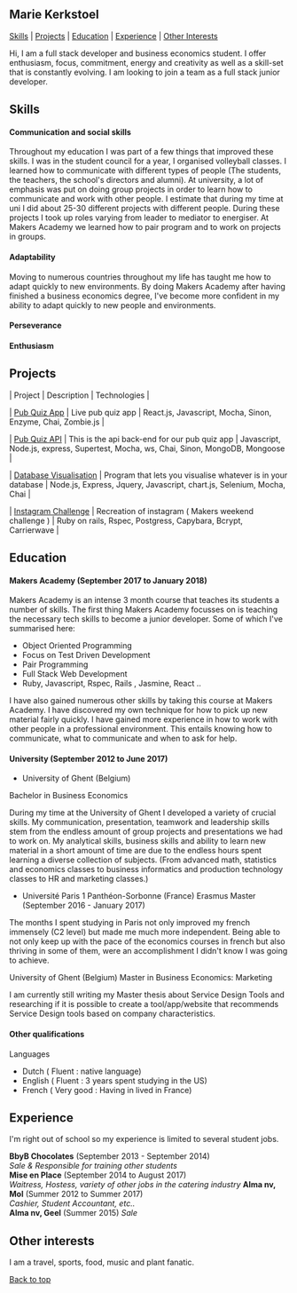 ## Marie Kerkstoel

[Skills](#skills) | [Projects](#projects) | [Education](#education) | [Experience](#experience) | [Other Interests](#other-interests)

Hi, I am a full stack developer and business economics student. I offer enthusiasm, focus, commitment, energy and creativity as well as a skill-set that is constantly evolving. I am looking to join a team as a full stack junior developer.   

## Skills

#### Communication and social skills
Throughout my education I was part of a few things that improved these skills. I was in the student council for a year, I organised volleyball classes. I learned how to communicate with different types of people (The students, the teachers, the school's directors and alumni). At university, a lot of emphasis was put on doing group projects in order to learn how to communicate and work with other people. I estimate that during my time at uni I did about 25-30 different projects with different people. During these projects I took up roles varying from leader to mediator to energiser. At Makers Academy we learned how to pair program and to work on projects in groups.  
#### Adaptability
Moving to numerous countries throughout my life has taught me how to adapt quickly to new environments. By doing Makers Academy after having finished a business economics degree, I've become more confident in my ability to adapt quickly to new people and environments.
#### Perseverance

#### Enthusiasm

## Projects
| Project | Description | Technologies |

| [Pub Quiz App](https://github.com/mariekerkstoel/Pub_Quiz_FInalProject) | Live pub quiz app | React.js, Javascript, Mocha, Sinon, Enzyme, Chai, Zombie.js |

| [Pub Quiz API](https://github.com/mariekerkstoel/pub-quiz-api) |   This is the api back-end for our pub quiz app | Javascript, Node.js, express, Supertest, Mocha, ws, Chai, Sinon, MongoDB, Mongoose |

| [Database Visualisation](https://github.com/mariekerkstoel/Database-visualization) | Program that lets you visualise whatever is in your database | Node.js, Express, Jquery, Javascript, chart.js, Selenium, Mocha, Chai |

| [Instagram Challenge](https://github.com/mariekerkstoel/instagram-challenge) | Recreation of instagram ( Makers weekend challenge ) | Ruby on rails, Rspec, Postgress, Capybara, Bcrypt, Carrierwave |


## Education

#### Makers Academy (September 2017 to January 2018)

Makers Academy is an intense 3 month course that teaches its students a number of skills. The first thing Makers Academy focusses on is teaching the necessary tech skills to become a junior developer. Some of which I've summarised here:
- Object Oriented Programming
- Focus on Test Driven Development
- Pair Programming
- Full Stack Web Development
- Ruby, Javascript, Rspec, Rails , Jasmine, React .. <br />

I have also gained numerous other skills by taking this course at Makers Academy. I have discovered my own technique for how to pick up new material fairly quickly. I have gained more experience in how to work with other people in a professional environment. This entails knowing how to communicate, what to communicate and when to ask for help.

####  University (September 2012 to June 2017)

- University of Ghent (Belgium)

Bachelor in Business Economics

During my time at the University of Ghent I developed a variety of crucial skills. My communication, presentation, teamwork and leadership skills stem from the endless amount of group projects and presentations we had to work on. My analytical skills, business skills and ability to learn new material in a short amount of time are due to the endless hours spent learning a diverse collection of subjects. (From advanced math, statistics and economics classes to business informatics and production technology classes to HR and marketing classes.)   

- Université Paris 1 Panthéon-Sorbonne (France)
Erasmus Master (September 2016 - January 2017)

The months I spent studying in Paris not only improved my french immensely (C2 level) but made me much more independent. Being able to not only keep up with the pace of the economics courses in french but also thriving in some of them, were an accomplishment I didn't know I was going to achieve.    

University of Ghent (Belgium)
Master in Business Economics: Marketing

I am currently still writing my Master thesis about Service Design Tools and researching if it is possible to create a tool/app/website that recommends Service Design tools based on company characteristics.

#### Other qualifications

Languages

- Dutch ( Fluent : native language)
- English ( Fluent : 3 years spent studying in the US)
- French ( Very good : Having in lived in France)

## Experience

I'm right out of school so my experience is limited to several student jobs.

**BbyB Chocolates** (September 2013 - September 2014)    
*Sale & Responsible for training other students*  
**Mise en Place** (September 2014 to August 2017)   
*Waitress, Hostess, variety of other jobs in the catering industry*
**Alma nv, Mol** (Summer 2012 to Summer 2017)   
*Cashier, Student Accountant, etc..*  
**Alma nv, Geel** (Summer 2015)
*Sale*

## Other interests

I am a travel, sports, food, music and plant fanatic.


[Back to top](#marie-kerkstoel)
